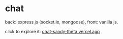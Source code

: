 # chat

back: express.js (socket.io, mongoose), front: vanilla js.

click to explore it:
[chat-sandy-theta.vercel.app](https://chat-fuds.onrender.com)